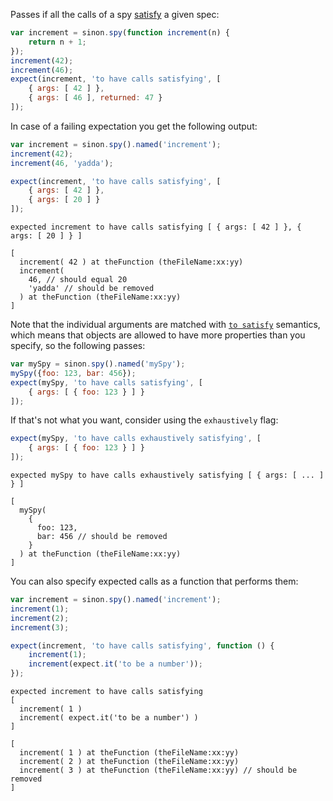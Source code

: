 Passes if all the calls of a spy [satisfy](http://unexpected.js.org/assertions/any/to-satisfy/) a given spec:

```js
var increment = sinon.spy(function increment(n) {
    return n + 1;
});
increment(42);
increment(46);
expect(increment, 'to have calls satisfying', [
    { args: [ 42 ] },
    { args: [ 46 ], returned: 47 }
]);
```

In case of a failing expectation you get the following output:

```js
var increment = sinon.spy().named('increment');
increment(42);
increment(46, 'yadda');

expect(increment, 'to have calls satisfying', [
    { args: [ 42 ] },
    { args: [ 20 ] }
]);
```

```output
expected increment to have calls satisfying [ { args: [ 42 ] }, { args: [ 20 ] } ]

[
  increment( 42 ) at theFunction (theFileName:xx:yy)
  increment(
    46, // should equal 20
    'yadda' // should be removed
  ) at theFunction (theFileName:xx:yy)
]
```

Note that the individual arguments are matched with
[`to satisfy`](http://unexpected.js.org/assertions/any/to-satisfy/)
semantics, which means that objects are allowed to have more properties than you
specify, so the following passes:

```js
var mySpy = sinon.spy().named('mySpy');
mySpy({foo: 123, bar: 456});
expect(mySpy, 'to have calls satisfying', [
    { args: [ { foo: 123 } ] }
]);
```

If that's not what you want, consider using the `exhaustively` flag:

```js
expect(mySpy, 'to have calls exhaustively satisfying', [
    { args: [ { foo: 123 } ] }
]);
```

```output
expected mySpy to have calls exhaustively satisfying [ { args: [ ... ] } ]

[
  mySpy(
    {
      foo: 123,
      bar: 456 // should be removed
    }
  ) at theFunction (theFileName:xx:yy)
]
```

You can also specify expected calls as a function that performs them:

```js
var increment = sinon.spy().named('increment');
increment(1);
increment(2);
increment(3);

expect(increment, 'to have calls satisfying', function () {
    increment(1);
    increment(expect.it('to be a number'));
});
```

```output
expected increment to have calls satisfying
[
  increment( 1 )
  increment( expect.it('to be a number') )
]

[
  increment( 1 ) at theFunction (theFileName:xx:yy)
  increment( 2 ) at theFunction (theFileName:xx:yy)
  increment( 3 ) at theFunction (theFileName:xx:yy) // should be removed
]
```
